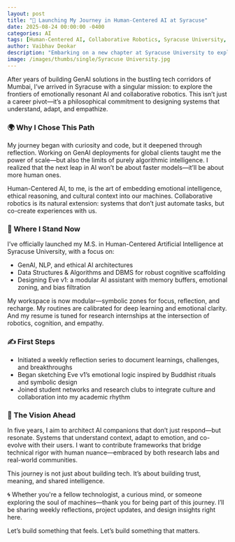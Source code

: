 ```yaml
---
layout: post
title: "🚀 Launching My Journey in Human-Centered AI at Syracuse"
date: 2025-08-24 00:00:00 -0400
categories: AI
tags: [Human-Centered AI, Collaborative Robotics, Syracuse University, GenAI, Personal Journey]
author: Vaibhav Deokar
description: "Embarking on a new chapter at Syracuse University to explore the frontiers of emotionally resonant AI and collaborative robotics."
image: /images/thumbs/single/Syracuse University.jpg
---
```


After years of building GenAI solutions in the bustling tech corridors of Mumbai, I’ve arrived in Syracuse with a singular mission: to explore the frontiers of emotionally resonant AI and collaborative robotics. This isn’t just a career pivot—it’s a philosophical commitment to designing systems that understand, adapt, and empathize.

### 🌍 Why I Chose This Path

My journey began with curiosity and code, but it deepened through reflection. Working on GenAI deployments for global clients taught me the power of scale—but also the limits of purely algorithmic intelligence. I realized that the next leap in AI won’t be about faster models—it’ll be about more human ones.

Human-Centered AI, to me, is the art of embedding emotional intelligence, ethical reasoning, and cultural context into our machines. Collaborative robotics is its natural extension: systems that don’t just automate tasks, but co-create experiences with us.

### 🧠 Where I Stand Now

I’ve officially launched my M.S. in Human-Centered Artificial Intelligence at Syracuse University, with a focus on:

- GenAI, NLP, and ethical AI architectures
- Data Structures & Algorithms and DBMS for robust cognitive scaffolding
- Designing Eve v1: a modular AI assistant with memory buffers, emotional zoning, and bias filtration

My workspace is now modular—symbolic zones for focus, reflection, and recharge. My routines are calibrated for deep learning and emotional clarity. And my resume is tuned for research internships at the intersection of robotics, cognition, and empathy.

### ✍️ First Steps

- Initiated a weekly reflection series to document learnings, challenges, and breakthroughs
- Began sketching Eve v1’s emotional logic inspired by Buddhist rituals and symbolic design
- Joined student networks and research clubs to integrate culture and collaboration into my academic rhythm

### 🔭 The Vision Ahead

In five years, I aim to architect AI companions that don’t just respond—but resonate. Systems that understand context, adapt to emotion, and co-evolve with their users. I want to contribute frameworks that bridge technical rigor with human nuance—embraced by both research labs and real-world communities.

This journey is not just about building tech. It’s about building trust, meaning, and shared intelligence.

🌀 Whether you're a fellow technologist, a curious mind, or someone exploring the soul of machines—thank you for being part of this journey. I’ll be sharing weekly reflections, project updates, and design insights right here.

Let’s build something that feels. Let’s build something that matters.
